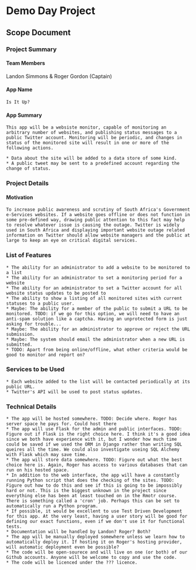 # Demo Day Project
## Scope Document
### Project Summary
#### Team Members
Landon Simmons & Roger Gordon (Captain)
#### App Name
    Is It Up?
#### App Summary
    This app will be a websiste monitor, capable of monitoring an arbitrary number of websites, and publishing status messages to a public Twitter account. Monitoring will be periodic, and changes in status of the monitored site will result in one or more of the following actions.

    * Data about the site will be added to a data store of some kind.
    * A public tweet may be sent to a predefined account regarding the change of status.

### Project Details
#### Motivation
    To increase public awareness and scrutiny of South Africa's Government e-Services websites. If a website goes offline or does not function in some pre-defined way, drawing public attention to this fact may help to resolve whatever issue is causing the outage. Twitter is widely used in South Africa and displaying important website outage related information on Twitter should allow website managers and the public at large to keep an eye on critical digital services.

### List of Features
    * The ability for an administrator to add a website to be monitored to a list
    * The ability for an administrator to set a monitoring period for a website
    * The ability for an administrator to set a Twitter account for all website status updates to be posted to
    * The ability to show a listing of all monitored sites with current statuses to a public user.
    * Maybe: The ability for a member of the public to submit a URL to be monitored. TODO: if we go for this option, we will need to have an anti-spam solution like a captcha. Having an unprotected form is just asking for trouble...
    * Maybe: The ability for an administrator to approve or reject the URL submission.
    * Maybe: The system should email the administrator when a new URL is submitted.
    * TODO: Apart from being online/offline, what other criteria would be good to monitor and report on?

### Services to be Used
    * Each website added to the list will be contacted periodically at its public URL.
    * Twitter's API will be used to post status updates.

### Technical Details
    * The app will be hosted somewhere. TODO: Decide where. Roger has server space he pays for. Could host there
    * The app will use Flask for the admin and public interfaces. TODO: Figure out if Flask is the right choice here. I think it's a good idea since we both have experience with it, but I wonder how much time could be saved if we used the ORM in Django rather than writing SQL queires all the time. We could also investigate useing SQL Alchemy with Flask which may save time.
    * The app will store data somewhere. TODO: Figure out what the best choice here is. Again, Roger has access to various databases that can run on his hosted space.
    * In addition to the web interface, the app will have a constantly running Python script that does the checking of the sites. TODO: Figure out how to do this and see if this is going to be impossibly hard or not. This is the biggest unknown in the project since everything else has been at least touched on in the Rmotr course. There is something called a 'cron' job. Perhaps this can be set to automatically run a Python program.
    * If possible, it would be excellent to use Test Driven Development for this app. At the very least, having a user story will be good for defining our exact functions, even if we don't use it for functional tests.
    * Documentation will be handled by Landon? Roger? Both?
    * The app will be manually deployed somewhere unless we learn how to automatically deploy it. If hosting it on Roger's hosting provider, will automatic deployment even be possible?
    * The code will be open-sourece and will live on one (or both) of our Github accounts. Anyone will be welcome to copy and use the code.
    * The code will be licenced under the ??? licence.
